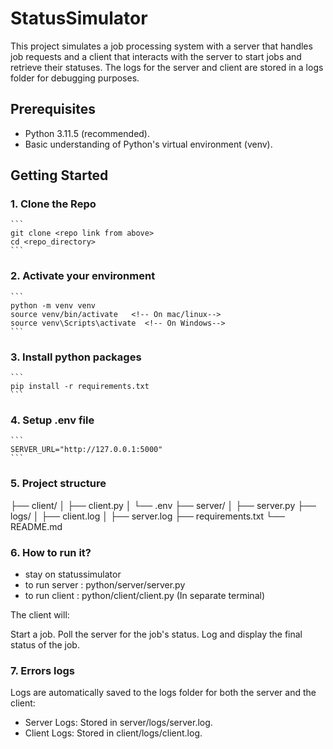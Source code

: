 # StatusSimulator

This project simulates a job processing system with a server that handles job requests and a client that interacts with the server to start jobs and retrieve their statuses. The logs for the server and client are stored in a logs folder for debugging purposes.


## Prerequisites
- Python 3.11.5 (recommended).
- Basic understanding of Python's virtual environment (venv).


## Getting Started
### 1. Clone the Repo
    ```
    git clone <repo link from above>
    cd <repo_directory>
    ```
### 2. Activate your environment
    ```
    python -m venv venv
    source venv/bin/activate   <!-- On mac/linux-->
    source venv\Scripts\activate  <!-- On Windows-->
    ```
### 3. Install python packages
    ```
    pip install -r requirements.txt
    ```
### 4. Setup .env file
    ```
    SERVER_URL="http://127.0.0.1:5000"
    ```
### 5. Project structure
    
├── client/
│   ├── client.py
│   └── .env
├── server/
│   ├── server.py
├── logs/
│   ├── client.log
│   ├── server.log
├── requirements.txt
└── README.md    

### 6. How to run it? 
- stay on statussimulator
- to run server : python/server/server.py
- to run client : python/client/client.py (In separate terminal)

The client will:

Start a job.
Poll the server for the job's status.
Log and display the final status of the job.


### 7. Errors logs
Logs are automatically saved to the logs folder for both the server and the client:

- Server Logs: Stored in server/logs/server.log.
- Client Logs: Stored in client/logs/client.log.